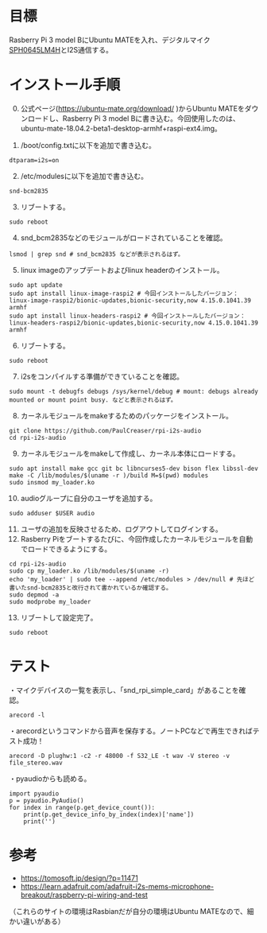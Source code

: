 目標
====
Rasberry Pi 3 model BにUbuntu MATEを入れ、デジタルマイク[SPH0645LM4H](https://www.switch-science.com/catalog/3207/)とI2S通信する。

インストール手順
================
0. 公式ページ(https://ubuntu-mate.org/download/ )からUbuntu MATEをダウンロードし、Rasberry Pi 3 model Bに書き込む。今回使用したのは、ubuntu-mate-18.04.2-beta1-desktop-armhf+raspi-ext4.img。

1. /boot/config.txtに以下を追加で書き込む。
```
dtparam=i2s=on
```
2. /etc/modulesに以下を追加で書き込む。
```
snd-bcm2835
```
3. リブートする。
```
sudo reboot
```
4. snd_bcm2835などのモジュールがロードされていることを確認。
```
lsmod | grep snd # snd_bcm2835 などが表示されるはず。
```
5. linux imageのアップデートおよびlinux headerのインストール。
```
sudo apt update
sudo apt install linux-image-raspi2 # 今回インストールしたバージョン：linux-image-raspi2/bionic-updates,bionic-security,now 4.15.0.1041.39 armhf
sudo apt install linux-headers-raspi2 # 今回インストールしたバージョン：linux-headers-raspi2/bionic-updates,bionic-security,now 4.15.0.1041.39 armhf
```
6. リブートする。
```
sudo reboot
```
7. i2sをコンパイルする準備ができていることを確認。
```
sudo mount -t debugfs debugs /sys/kernel/debug # mount: debugs already mounted or mount point busy. などと表示されるはず。
```
8. カーネルモジュールをmakeするためのパッケージをインストール。
```
git clone https://github.com/PaulCreaser/rpi-i2s-audio
cd rpi-i2s-audio
```
9. カーネルモジュールをmakeして作成し、カーネル本体にロードする。
```
sudo apt install make gcc git bc libncurses5-dev bison flex libssl-dev
make -C /lib/modules/$(uname -r )/build M=$(pwd) modules
sudo insmod my_loader.ko
```
10. audioグループに自分のユーザを追加する。
```
sudo adduser $USER audio
```
11. ユーザの追加を反映させるため、ログアウトしてログインする。
12. Rasberry Piをブートするたびに、今回作成したカーネルモジュールを自動でロードできるようにする。
```
cd rpi-i2s-audio
sudo cp my_loader.ko /lib/modules/$(uname -r)
echo 'my_loader' | sudo tee --append /etc/modules > /dev/null # 先ほど書いたsnd-bcm2835と改行されて書かれているか確認する。
sudo depmod -a
sudo modprobe my_loader
```
13. リブートして設定完了。
```
sudo reboot
```

テスト
======
・マイクデバイスの一覧を表示し、「snd_rpi_simple_card」があることを確認。
```
arecord -l
```
・arecordというコマンドから音声を保存する。ノートPCなどで再生できればテスト成功！
```
arecord -D plughw:1 -c2 -r 48000 -f S32_LE -t wav -V stereo -v file_stereo.wav
```
・pyaudioからも読める。
```
import pyaudio
p = pyaudio.PyAudio()
for index in range(p.get_device_count()):
    print(p.get_device_info_by_index(index)['name'])
    print('')
```


参考
====
- https://tomosoft.jp/design/?p=11471
- https://learn.adafruit.com/adafruit-i2s-mems-microphone-breakout/raspberry-pi-wiring-and-test

（これらのサイトの環境はRasbianだが自分の環境はUbuntu MATEなので、細かい違いがある）
